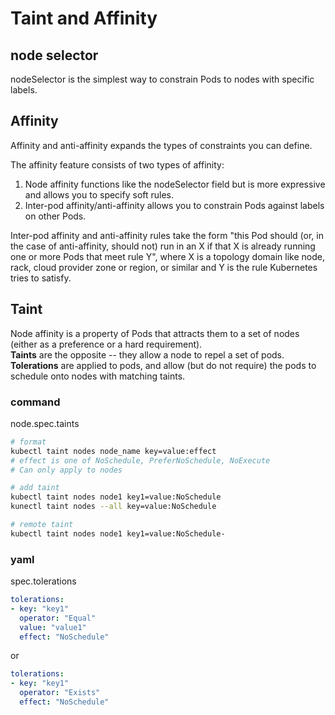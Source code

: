 # Taint and Affinity

## node selector

nodeSelector is the simplest way to constrain Pods to nodes with specific labels.

## Affinity

Affinity and anti-affinity expands the types of constraints you can define.

The affinity feature consists of two types of affinity:

1. Node affinity functions like the nodeSelector field but is more expressive and allows you to specify soft rules.
2. Inter-pod affinity/anti-affinity allows you to constrain Pods against labels on other Pods.  

Inter-pod affinity and anti-affinity rules take the form "this Pod should (or, in the case of anti-affinity, should not) run in an X if that X is already running one or more Pods that meet rule Y", where X is a topology domain like node, rack, cloud provider zone or region, or similar and Y is the rule Kubernetes tries to satisfy.

## Taint

Node affinity is a property of Pods that attracts them to a set of nodes (either as a preference or a hard requirement).  
**Taints** are the opposite -- they allow a node to repel a set of pods.  
**Tolerations** are applied to pods, and allow (but do not require) the pods to schedule onto nodes with matching taints.  

### command

node.spec.taints

``` bash
# format
kubectl taint nodes node_name key=value:effect
# effect is one of NoSchedule, PreferNoSchedule, NoExecute
# Can only apply to nodes

# add taint
kubectl taint nodes node1 key1=value:NoSchedule
kunectl taint nodes --all key=value:NoSchedule

# remote taint
kubectl taint nodes node1 key1=value:NoSchedule-
```

### yaml

spec.tolerations

```yaml
tolerations:
- key: "key1"
  operator: "Equal"
  value: "value1"
  effect: "NoSchedule"
```

or

```yaml
tolerations:
- key: "key1"
  operator: "Exists"
  effect: "NoSchedule"
```

